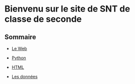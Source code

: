 
# Bienvenu sur le site de SNT de classe de seconde

Sommaire
--

- [Le Web](./WEB/SOMMAIRE.md)
  
- [Python](./PYTHON/SOMMAIRE.md)
  
- [HTML](./HTML/SOMMAIRE.md)

- [Les données](./DONNEES/SOMMAIRE.md)
